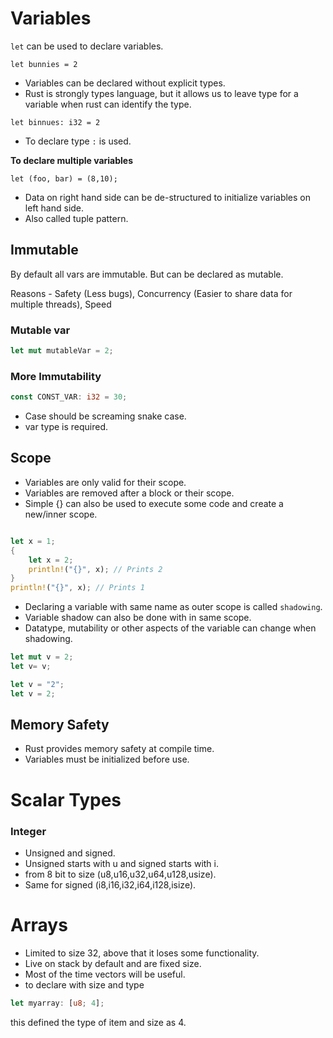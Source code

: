 # Variables

`let` can be used to declare variables.

```
let bunnies = 2
```
- Variables can be declared without explicit types.
- Rust is strongly types language, but it allows us to leave type for a variable when rust can identify the type.

```
let binnues: i32 = 2
```
- To declare type `:` is used.

**To declare multiple variables**

```
let (foo, bar) = (8,10);
```



- Data on right hand side can be de-structured to initialize variables on left hand side.
- Also called tuple pattern.

## Immutable

By default all vars are immutable. But can be declared as mutable.

Reasons - Safety (Less bugs), Concurrency (Easier to share data for multiple threads), Speed

### Mutable var

```rust
let mut mutableVar = 2;    
```

### More Immutability

```rust
const CONST_VAR: i32 = 30;    
```

- Case should be screaming snake case.
- var type is required.


## Scope

- Variables are only valid for their scope.
- Variables are removed after a block or their scope.
- Simple {} can also be used to execute some code and create a new/inner scope.

```rust

let x = 1;
{
    let x = 2;
    println!("{}", x); // Prints 2
}
println!("{}", x); // Prints 1
```
- Declaring a variable with same name as outer scope is called `shadowing`.
- Variable shadow can also be done with in same scope.
- Datatype, mutability or other aspects of the variable can change when shadowing.

```rust
let mut v = 2;
let v= v;
```

```rust
let v = "2";
let v = 2;
```


## Memory Safety

- Rust provides memory safety at compile time.
- Variables must be initialized before use.


# Scalar Types

### Integer
- Unsigned and signed.
- Unsigned starts with u and signed starts with i.
- from 8 bit to size (u8,u16,u32,u64,u128,usize).
- Same for signed (i8,i16,i32,i64,i128,isize).


# Arrays

- Limited to size 32, above that it loses some functionality.
- Live on stack by default and are fixed size.
- Most of the time vectors will be useful.
- to declare with size and type
```rust
let myarray: [u8; 4];
```
this defined the type of item and size as 4.






